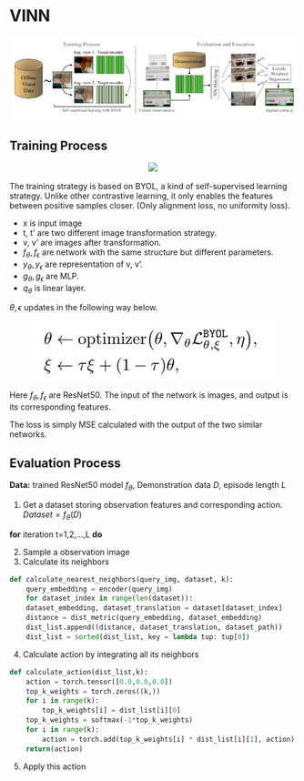 # VINN

<div align='center'>
    <img src='VINN/image-20230906124723047.png' />
</div>

## Training Process

<div align='center'>
    <img src='https://production-media.paperswithcode.com/methods/Screenshot_2021-03-15_at_19.58.32_ENGHInW.png' />
</div>

The training strategy is based on BYOL, a kind of self-supervised learning strategy. Unlike other contrastive learning, it only enables the features between positive samples closer. (Only alignment loss, no uniformity loss).

- x is input image
- t, t’ are two different image transformation strategy.
- v, v’ are images after transformation.
- $f_{\theta},f_{\epsilon}$ are network with the same structure but different parameters.
- $y_{\theta},y_{\epsilon}$ are representation of v, v’.
- $g_{\theta},g_{\epsilon}$ are MLP.
- $q_{\theta}$ is linear layer.

$\theta,\epsilon$ updates in the following way below.

<div align='center'>
    <img src='VINN/image-20230906133623122.png' />
</div>

Here $f_{\theta},f_{\epsilon}$ are ResNet50. The input of the network is images, and output is its corresponding features.

The loss is simply MSE calculated with the output of the two similar networks.

## Evaluation Process

**Data:** trained ResNet50 model $f_{\theta}$, Demonstration data $D$, episode length $L$

1. Get a dataset storing observation features and corresponding action. $Dataset=f_{\theta}(D)$

**for** iteration t=1,2,...,L **do**

2. Sample a observation image
3. Calculate its neighbors

```python
def calculate_nearest_neighbors(query_img, dataset, k):
    query_embedding = encoder(query_img)
    for dataset_index in range(len(dataset)):
    dataset_embedding, dataset_translation = dataset[dataset_index]
    distance = dist_metric(query_embedding, dataset_embedding)
    dist_list.append((distance, dataset_translation, dataset_path))
    dist_list = sorted(dist_list, key = lambda tup: tup[0])
```

4. Calculate action by integrating all its neighbors

```python
def calculate_action(dist_list,k):
    action = torch.tensor([0.0,0.0,0.0])
    top_k_weights = torch.zeros((k,))
    for i in range(k):
    	top_k_weights[i] = dist_list[i][0]
    top_k_weights = softmax(-1*top_k_weights)
    for i in range(k):
        action = torch.add(top_k_weights[i] * dist_list[i][1], action)
    return(action)
```

5. Apply this action
